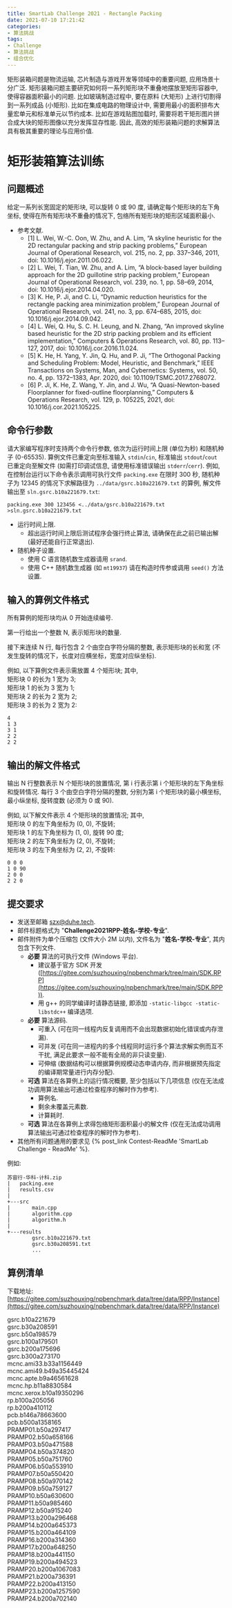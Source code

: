 ```yaml
---
title: SmartLab Challenge 2021 - Rectangle Packing
date: 2021-07-10 17:21:42
categories:
- 算法挑战
tags:
- Challenge
- 算法挑战
- 组合优化
---
```


矩形装箱问题是物流运输, 芯片制造与游戏开发等领域中的重要问题, 应用场景十分广泛.
矩形装箱问题主要研究如何将一系列矩形块不重叠地摆放至矩形容器中, 使得容器面积最小的问题.
比如玻璃制造过程中, 要在原料 (大矩形) 上进行切割得到一系列成品 (小矩形).
比如在集成电路的物理设计中, 需要用最小的面积排布大量宏单元和标准单元以节约成本.
比如在游戏贴图加载时, 需要将若干矩形图片拼合成大块的矩形图像以充分发挥显存性能.
因此, 高效的矩形装箱问题的求解算法具有极其重要的理论与应用价值.



# 矩形装箱算法训练

## 问题概述

给定一系列长宽固定的矩形块, 可以旋转 0 或 90 度, 请确定每个矩形块的左下角坐标, 使得在所有矩形块不重叠的情况下, 包络所有矩形块的矩形区域面积最小.

- 参考文献.
  - [1] L. Wei, W.-C. Oon, W. Zhu, and A. Lim, “A skyline heuristic for the 2D rectangular packing and strip packing problems,” European Journal of Operational Research, vol. 215, no. 2, pp. 337–346, 2011, doi: 10.1016/j.ejor.2011.06.022.
  - [2] L. Wei, T. Tian, W. Zhu, and A. Lim, “A block-based layer building approach for the 2D guillotine strip packing problem,” European Journal of Operational Research, vol. 239, no. 1, pp. 58–69, 2014, doi: 10.1016/j.ejor.2014.04.020.
  - [3] K. He, P. Ji, and C. Li, “Dynamic reduction heuristics for the rectangle packing area minimization problem,” European Journal of Operational Research, vol. 241, no. 3, pp. 674–685, 2015, doi: 10.1016/j.ejor.2014.09.042.
  - [4] L. Wei, Q. Hu, S. C. H. Leung, and N. Zhang, “An improved skyline based heuristic for the 2D strip packing problem and its efficient implementation,” Computers & Operations Research, vol. 80, pp. 113–127, 2017, doi: 10.1016/j.cor.2016.11.024.
  - [5] K. He, H. Yang, Y. Jin, Q. Hu, and P. Ji, “The Orthogonal Packing and Scheduling Problem: Model, Heuristic, and Benchmark,” IEEE Transactions on Systems, Man, and Cybernetics: Systems, vol. 50, no. 4, pp. 1372–1383, Apr. 2020, doi: 10.1109/TSMC.2017.2768072.
  - [6] P. Ji, K. He, Z. Wang, Y. Jin, and J. Wu, “A Quasi-Newton-based Floorplanner for fixed-outline floorplanning,” Computers & Operations Research, vol. 129, p. 105225, 2021, doi: 10.1016/j.cor.2021.105225.


## 命令行参数

请大家编写程序时支持两个命令行参数, 依次为运行时间上限 (单位为秒) 和随机种子 (0-65535).
算例文件已重定向至标准输入 `stdin`/`cin`, 标准输出 `stdout`/`cout` 已重定向至解文件 (如需打印调试信息, 请使用标准错误输出 `stderr`/`cerr`).
例如, 在控制台运行以下命令表示调用可执行文件 `packing.exe` 在限时 300 秒, 随机种子为 12345 的情况下求解路径为 `../data/gsrc.b10a221679.txt` 的算例, 解文件输出至 `sln.gsrc.b10a221679.txt`:
```
packing.exe 300 123456 <../data/gsrc.b10a221679.txt >sln.gsrc.b10a221679.txt
```

- 运行时间上限.
  - 超出运行时间上限后测试程序会强行终止算法, 请确保在此之前已输出解 (最好还能自行正常退出).
- 随机种子设置.
  - 使用 C 语言随机数生成器请用 `srand`.
  - 使用 C++ 随机数生成器 (如 `mt19937`) 请在构造时传参或调用 `seed()` 方法设置.


## 输入的算例文件格式

所有算例的矩形块均从 0 开始连续编号.

第一行给出一个整数 N, 表示矩形块的数量.

接下来连续 N 行, 每行包含 2 个由空白字符分隔的整数, 表示矩形块的长和宽 (不发生旋转的情况下，长度对应横坐标，宽度对应纵坐标).

例如, 以下算例文件表示需放置 4 个矩形块; 其中,  
矩形块 0 的长为 1 宽为 3;  
矩形块 1 的长为 3 宽为 1;  
矩形块 2 的长为 2 宽为 2;  
矩形块 3 的长为 2 宽为 2:
```
4
1 3
3 1
2 2
2 2
```


## 输出的解文件格式

输出 N 行整数表示 N 个矩形块的放置情况, 第 i 行表示第 i 个矩形块的左下角坐标和旋转情况.
每行 3 个由空白字符分隔的整数, 分别为第 i 个矩形块的最小横坐标, 最小纵坐标, 旋转度数 (必须为 0 或 90).

例如, 以下解文件表示 4 个矩形块的放置情况; 其中,  
矩形块 0 的左下角坐标为 (0, 0), 不旋转;  
矩形块 1 的左下角坐标为 (1, 0), 旋转 90 度;  
矩形块 2 的左下角坐标为 (2, 0), 不旋转;  
矩形块 3 的左下角坐标为 (2, 2), 不旋转:
```
0 0 0
1 0 90
2 0 0
2 2 0

```


## 提交要求

- 发送至邮箱 [szx@duhe.tech](mailto:szx@duhe.tech).
- 邮件标题格式为 "**Challenge2021RPP-姓名-学校-专业**".
- 邮件附件为单个压缩包 (文件大小 2M 以内), 文件名为 "**姓名-学校-专业**", 其内包含下列文件.
  - **必要** 算法的可执行文件 (Windows 平台).
    - 建议基于官方 SDK 开发 ([https://gitee.com/suzhouxing/npbenchmark/tree/main/SDK.RPP](https://gitee.com/suzhouxing/npbenchmark/tree/main/SDK.RPP)).
    - 用 g++ 的同学编译时请静态链接, 即添加 `-static-libgcc -static-libstdc++` 编译选项.
  - **必要** 算法源码.
    - 可重入 (可在同一线程内反复调用而不会出现数据初始化错误或内存泄漏).
    - 可并发 (可在同一进程内的多个线程同时运行多个算法求解实例而互不干扰, 满足此要求一般不能有全局的非只读变量).
    - 可伸缩 (数据结构可以根据算例规模动态申请内存, 而非根据预先指定的编译期常量进行内存分配).
  - **可选** 算法在各算例上的运行情况概要, 至少包括以下几项信息 (仅在无法成功调用算法输出可通过检查程序的解时作为参考).
    - 算例名.
    - 剩余未覆盖元素数.
    - 计算耗时.
  - **可选** 算法在各算例上求得包络矩形面积最小的解文件 (仅在无法成功调用算法输出可通过检查程序的解时作为参考).
- 其他所有问题通用的要求见 {% post_link Contest-ReadMe 'SmartLab Challenge - ReadMe' %}.

例如:
```
苏宙行-华科-计科.zip
|   packing.exe
|   results.csv
|
+---src
|       main.cpp
|       algorithm.cpp
|       algorithm.h
|
+---results
        gsrc.b10a221679.txt
        gsrc.b30a208591.txt
        ...
```


## 算例清单

下载地址: [https://gitee.com/suzhouxing/npbenchmark.data/tree/data/RPP/Instance](https://gitee.com/suzhouxing/npbenchmark.data/tree/data/RPP/Instance)

gsrc.b10a221679  
gsrc.b30a208591  
gsrc.b50a198579  
gsrc.b100a179501  
gsrc.b200a175696  
gsrc.b300a273170  
mcnc.ami33.b33a1156449  
mcnc.ami49.b49a35445424  
mcnc.apte.b9a46561628  
mcnc.hp.b11a8830584  
mcnc.xerox.b10a19350296  
rp.b100a205056  
rp.b200a410112  
pcb.b146a78663600  
pcb.b500a1358165  
PRAMP01.b50a297417  
PRAMP02.b50a658166  
PRAMP03.b50a471588  
PRAMP04.b50a374820  
PRAMP05.b50a751760  
PRAMP06.b50a553910  
PRAMP07.b50a550420  
PRAMP08.b50a970142  
PRAMP09.b50a759127  
PRAMP10.b50a630600  
PRAMP11.b50a985460  
PRAMP12.b50a915240  
PRAMP13.b200a296468  
PRAMP14.b200a645373  
PRAMP15.b200a464109  
PRAMP16.b200a314360  
PRAMP17.b200a648250  
PRAMP18.b200a441150  
PRAMP19.b200a494523  
PRAMP20.b200a1067083  
PRAMP21.b200a736391  
PRAMP22.b200a413150  
PRAMP23.b200a1257590  
PRAMP24.b200a702140  

